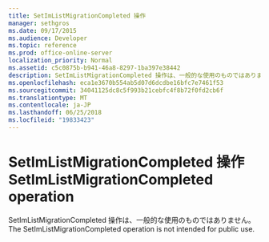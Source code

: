 ```yaml
---
title: SetImListMigrationCompleted 操作
manager: sethgros
ms.date: 09/17/2015
ms.audience: Developer
ms.topic: reference
ms.prod: office-online-server
localization_priority: Normal
ms.assetid: c5c0875b-b941-46a8-8297-1ba397e38442
description: SetImListMigrationCompleted 操作は、一般的な使用のものではありません。
ms.openlocfilehash: eca1e3670b554ab5d07d6dcdbe16bfc7e7461f53
ms.sourcegitcommit: 34041125dc8c5f993b21cebfc4f8b72f0fd2cb6f
ms.translationtype: MT
ms.contentlocale: ja-JP
ms.lasthandoff: 06/25/2018
ms.locfileid: "19833423"
---
```

# <a name="setimlistmigrationcompleted-operation"></a><span data-ttu-id="77d24-103">SetImListMigrationCompleted 操作</span><span class="sxs-lookup"><span data-stu-id="77d24-103">SetImListMigrationCompleted operation</span></span>

<span data-ttu-id="77d24-104">SetImListMigrationCompleted 操作は、一般的な使用のものではありません。</span><span class="sxs-lookup"><span data-stu-id="77d24-104">The SetImListMigrationCompleted operation is not intended for public use.</span></span>
  

